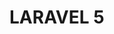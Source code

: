 <!-- .slide: data-background="assets/img/background.jpg" class="bg-inverse" data-background-transition="zoom" data-transition="fade"-->

# LARAVEL 5